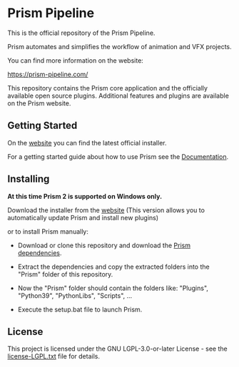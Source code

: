 # Prism Pipeline

This is the official repository of the Prism Pipeline.

Prism automates and simplifies the workflow of animation and VFX projects.

You can find more information on the website:

https://prism-pipeline.com/

This repository contains the Prism core application and the officially available open source plugins.
Additional features and plugins are available on the Prism website.


## Getting Started

On the [website](https://prism-pipeline.com/downloads/) you can find the latest official installer.

For a getting started guide about how to use Prism see the [Documentation](https://prism-pipeline.com/docs/latest/).


## Installing

**At this time Prism 2 is supported on Windows only.**

Download the installer from the [website](https://prism-pipeline.com/downloads/)
(This version allows you to automatically update Prism and install new plugins)

or to install Prism manually:

* Download or clone this repository and download the [Prism dependencies](https://www.dropbox.com/scl/fi/zh9t0im2qsd6mtlmpd9vs/Prism_dependencies_v2.0.0.zip?rlkey=o0lhrixa5klm3bell35wuhvsy&dl=1).

* Extract the dependencies and copy the extracted folders into the "Prism" folder of this repository.

* Now the "Prism" folder should contain the folders like:
"Plugins", "Python39", "PythonLibs", "Scripts", ...

* Execute the setup.bat file to launch Prism.

## License

This project is licensed under the GNU LGPL-3.0-or-later License - see the [license-LGPL.txt](license-LGPL.txt) file for details.